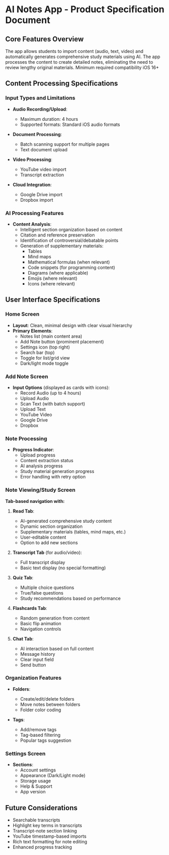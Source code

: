 # AI Notes App - Product Specification Document

## Core Features Overview
The app allows students to import content (audio, text, video) and automatically generates comprehensive study materials using AI. The app processes the content to create detailed notes, eliminating the need to review lengthy original materials. Minimum required compatibility iOS 16+

## Content Processing Specifications

### Input Types and Limitations
- **Audio Recording/Upload**:
  - Maximum duration: 4 hours
  - Supported formats: Standard iOS audio formats
  
- **Document Processing**:
  - Batch scanning support for multiple pages
  - Text document upload
  
- **Video Processing**:
  - YouTube video import
  - Transcript extraction
  
- **Cloud Integration**:
  - Google Drive import
  - Dropbox import

### AI Processing Features
- **Content Analysis**:
  - Intelligent section organization based on content
  - Citation and reference preservation
  - Identification of controversial/debatable points
  - Generation of supplementary materials:
    - Tables
    - Mind maps
    - Mathematical formulas (when relevant)
    - Code snippets (for programming content)
    - Diagrams (where applicable)
    - Emojis (where relevant)
    - Icons (where relevant)

## User Interface Specifications

### Home Screen
- **Layout**: Clean, minimal design with clear visual hierarchy
- **Primary Elements**:
  - Notes list (main content area)
  - Add Note button (prominent placement)
  - Settings icon (top right)
  - Search bar (top)
  - Toggle for list/grid view
  - Dark/light mode toggle

### Add Note Screen
- **Input Options** (displayed as cards with icons):
  - Record Audio (up to 4 hours)
  - Upload Audio
  - Scan Text (with batch support)
  - Upload Text
  - YouTube Video
  - Google Drive
  - Dropbox

### Note Processing
- **Progress Indicator**:
  - Upload progress
  - Content extraction status
  - AI analysis progress
  - Study material generation progress
  - Error handling with retry option

### Note Viewing/Study Screen
**Tab-based navigation with:**

1. **Read Tab**:
   - AI-generated comprehensive study content
   - Dynamic section organization
   - Supplementary materials (tables, mind maps, etc.)
   - User-editable content
   - Option to add new sections

2. **Transcript Tab** (for audio/video):
   - Full transcript display
   - Basic text display (no special formatting)

3. **Quiz Tab**:
   - Multiple choice questions
   - True/false questions
   - Study recommendations based on performance

4. **Flashcards Tab**:
   - Random generation from content
   - Basic flip animation
   - Navigation controls

5. **Chat Tab**:
   - AI interaction based on full content
   - Message history
   - Clear input field
   - Send button

### Organization Features
- **Folders**:
  - Create/edit/delete folders
  - Move notes between folders
  - Folder color coding

- **Tags**:
  - Add/remove tags
  - Tag-based filtering
  - Popular tags suggestion

### Settings Screen
- **Sections**:
  - Account settings
  - Appearance (Dark/Light mode)
  - Storage usage
  - Help & Support
  - App version

## Future Considerations
- Searchable transcripts
- Highlight key terms in transcripts
- Transcript-note section linking
- YouTube timestamp-based imports
- Rich text formatting for note editing
- Enhanced progress tracking
